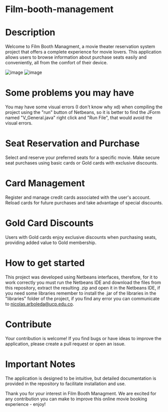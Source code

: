 # Film-booth-management

#  Description
Welcome to Film Booth Managment, a movie theater reservation system project that offers a complete experience for movie lovers. This application allows users to browse information about purchase seats easily and conveniently, all from the comfort of their device.

![image](https://github.com/NikolaiIST/Film-booth-management/assets/150312544/b0a5997e-aa55-49d2-8859-48dd94c07efc)
![image](https://github.com/NikolaiIST/Film-booth-management/assets/150312544/7fd8b2e7-b3da-4978-aa63-ff12b6d5786c)

# Some problems you may have

You may have some visual errors (I don't know why xd) when compiling the project using the "run" button of Netbeans, so it is better to find the JForm named "V_General.java" right click and "Run File", that would avoid the visual errors.

# Seat Reservation and Purchase

Select and reserve your preferred seats for a specific movie.
Make secure seat purchases using basic cards or Gold cards with exclusive discounts.

# Card Management

Register and manage credit cards associated with the user's account.
Reload cards for future purchases and take advantage of special discounts.

# Gold Card Discounts

Users with Gold cards enjoy exclusive discounts when purchasing seats, providing added value to Gold membership.


# How to get started

This project was developed using Netbeans interfaces, therefore, for it to work correctly you must run the Netbeans IDE and download the files from this repository, extract the resulting .zip and open it in the Netbeans IDE, if you need some libraries remember to install the .jar of the libraries in the "libraries" folder of the project, if you find any error you can communicate to nicolas.arboleda@ucp.edu.co.

# Contribute
Your contribution is welcome! If you find bugs or have ideas to improve the application, please create a pull request or open an issue.

# Important Notes

The application is designed to be intuitive, but detailed documentation is provided in the repository to facilitate installation and use.

Thank you for your interest in Film Booth Managment. We are excited for any contribution you can make to improve this online movie booking experience - enjoy!
